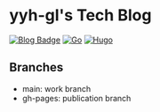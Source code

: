 # yyh-gl's Tech Blog

[![Blog Badge](https://img.shields.io/badge/-Blog-blue?style=flat&logo=hugo&logoColor=white)](https://tech.yyh-gl.dev/)
[![Go](https://img.shields.io/badge/Go-1.19.4-skyblue.svg)](https://go.googlesource.com/go)
[![Hugo](https://img.shields.io/badge/Hugo-v0.95.0/extended-red.svg)](https://github.com/gohugoio/hugo)

## Branches

- main: work branch
- gh-pages: publication branch
